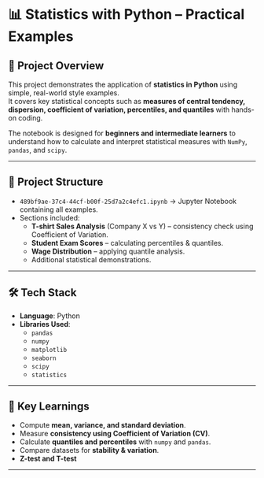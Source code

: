 # 📊 Statistics with Python – Practical Examples

## 📌 Project Overview
This project demonstrates the application of **statistics in Python** using simple, real-world style examples.  
It covers key statistical concepts such as **measures of central tendency, dispersion, coefficient of variation, percentiles, and quantiles** with hands-on coding.

The notebook is designed for **beginners and intermediate learners** to understand how to calculate and interpret statistical measures with `NumPy`, `pandas`, and `scipy`.

---

## 📂 Project Structure
- `489bf9ae-37c4-44cf-b00f-25d7a2c4efc1.ipynb` → Jupyter Notebook containing all examples.  
- Sections included:
  - **T-shirt Sales Analysis** (Company X vs Y) – consistency check using Coefficient of Variation.
  - **Student Exam Scores** – calculating percentiles & quantiles.
  - **Wage Distribution** – applying quantile analysis.
  - Additional statistical demonstrations.

---

## 🛠️ Tech Stack
- **Language**: Python  
- **Libraries Used**:
  - `pandas`
  - `numpy`
  - `matplotlib`
  - `seaborn`
  - `scipy`
  - `statistics`

---

## 📖 Key Learnings
- Compute **mean, variance, and standard deviation**.  
- Measure **consistency using Coefficient of Variation (CV)**.  
- Calculate **quantiles and percentiles** with `numpy` and `pandas`.  
- Compare datasets for **stability & variation**.  
- **Z-test and T-test**


---  

